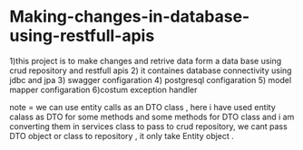 # Making-changes-in-database-using-restfull-apis

1)this project is to make changes and retrive data form a data base using crud repository and restfull apis 
2) it containes database connectivity using jdbc and jpa 
3) swagger configaration 
4) postgresql configaration
5) model mapper configaration
6)costum exception handler 

note = we can use entity calls as an DTO class ,
here i have used entity calass as DTO for some methods and some methods for DTO class and i am converting them in services class to pass to crud repository,
we cant pass DTO object or class to repository , it only take Entity object .
